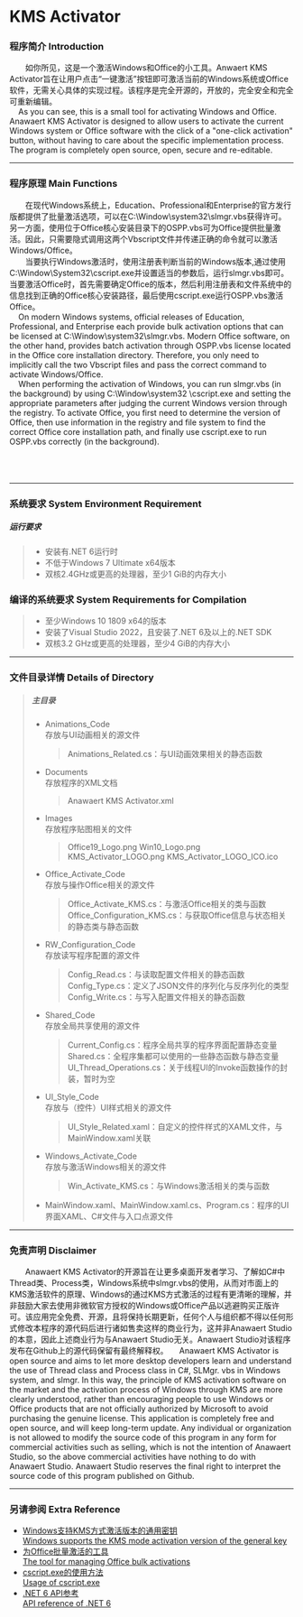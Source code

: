 # KMS Activator
### 程序简介 Introduction
&emsp;&emsp;如你所见，这是一个激活Windows和Office的小工具。Anwaert KMS Activator旨在让用户点击“一键激活”按钮即可激活当前的Windows系统或Office软件，无需关心具体的实现过程。该程序是完全开源的，开放的，完全安全和完全可重新编辑。
<br/>
&nbsp;&nbsp;&nbsp;&nbsp;As you can see, this is a small tool for activating Windows and Office. Anawaert KMS Activator is designed to allow users to activate the current Windows system or Office software with the click of a "one-click activation" button, without having to care about the specific implementation process. The program is completely open source, open, secure and re-editable.
***
### 程序原理 Main Functions
&emsp;&emsp;在现代Windows系统上，Education、Professional和Enterprise的官方发行版都提供了批量激活选项，可以在C:\Window\system32\slmgr.vbs获得许可。另一方面，使用位于Office核心安装目录下的OSPP.vbs可为Office提供批量激活。因此，只需要隐式调用这两个Vbscript文件并传递正确的命令就可以激活Windows/Office。
<br/>
&emsp;&emsp;当要执行Windows激活时，使用注册表判断当前的Windows版本,通过使用C:\Window\System32\cscript.exe并设置适当的参数后，运行slmgr.vbs即可。当要激活Office时，首先需要确定Office的版本，然后利用注册表和文件系统中的信息找到正确的Office核心安装路径，最后使用cscript.exe运行OSPP.vbs激活Office。
<br/>
&nbsp;&nbsp;&nbsp;&nbsp;On modern Windows systems, official releases of Education, Professional, and Enterprise each provide bulk activation options that can be licensed at C:\Window\system32\slmgr.vbs. Modern Office software, on the other hand, provides batch activation through OSPP.vbs license located in the Office core installation directory. Therefore, you only need to implicitly call the two Vbscript files and pass the correct command to activate Windows/Office.
<br/>
&nbsp;&nbsp;&nbsp;&nbsp;When performing the activation of Windows, you can run slmgr.vbs (in the background) by using C:\Window\system32 \cscript.exe and setting the appropriate parameters after judging the current Windows version through the registry. To activate Office, you first need to determine the version of Office, then use information in the registry and file system to find the correct Office core installation path, and finally use cscript.exe to run OSPP.vbs correctly (in the background).
<br/>
<br/>
<br/>
<br/>
***
### 系统要求 System Environment Requirement
##### 运行要求
> * 安装有.NET 6运行时
> * 不低于Windows 7 Ultimate x64版本
> * 双核2.4GHz或更高的处理器，至少1 GiB的内存大小
### 编译的系统要求 System Requirements for Compilation
> * 至少Windows 10 1809 x64的版本
> * 安装了Visual Studio 2022，且安装了.NET 6及以上的.NET SDK
> * 双核3.2 GHz或更高的处理器，至少4 GiB的内存大小
***
### 文件目录详情 Details of Directory
> ##### 主目录
> * Animations_Code <br/> 存放与UI动画相关的源文件
>	> Animations_Related.cs：与UI动画效果相关的静态函数
> * Documents <br/> 存放程序的XML文档
>	> Anawaert KMS Activator.xml
> * Images <br/> 存放程序贴图相关的文件
>	> Office19_Logo.png
>	> Win10_Logo.png
>	> KMS_Activator_LOGO.png
>	> KMS_Activator_LOGO_ICO.ico
> * Office_Activate_Code <br/> 存放与操作Office相关的源文件
>	> Office_Activate_KMS.cs：与激活Office相关的类与函数
>	> Office_Configuration_KMS.cs：与获取Office信息与状态相关的静态类与静态函数
> * RW_Configuration_Code <br/> 存放读写程序配置的源文件
>	> Config_Read.cs：与读取配置文件相关的静态函数
>	> Config_Type.cs：定义了JSON文件的序列化与反序列化的类型
>	> Config_Write.cs：与写入配置文件相关的静态函数
> * Shared_Code <br/> 存放全局共享使用的源文件
>	> Current_Config.cs：程序全局共享的程序界面配置静态变量
>	> Shared.cs：全程序集都可以使用的一些静态函数与静态变量
>	> UI_Thread_Operations.cs：关于线程UI的Invoke函数操作的封装，暂时为空
> * UI_Style_Code <br/> 存放与（控件）UI样式相关的源文件
>	> UI_Style_Related.xaml：自定义的控件样式的XAML文件，与MainWindow.xaml关联
> * Windows_Activate_Code <br/> 存放与激活Windows相关的源文件
>	> Win_Activate_KMS.cs：与Windows激活相关的类与函数
> * MainWindow.xaml、MainWindow.xaml.cs、Program.cs：程序的UI界面XAML、C#文件与入口点源文件
***
### 免责声明 Disclaimer
&emsp;&emsp;Anawaert KMS Activator的开源旨在让更多桌面开发者学习、了解如C#中Thread类、Process类，Windows系统中slmgr.vbs的使用，从而对市面上的KMS激活软件的原理、Windows的通过KMS方式激活的过程有更清晰的理解，并非鼓励大家去使用非微软官方授权的Windows或Office产品以逃避购买正版许可。该应用完全免费、开源，且将保持长期更新，任何个人与组织都不得以任何形式修改本程序的源代码后进行诸如售卖这样的商业行为，这并非Anawaert Studio的本意，因此上述商业行为与Anawaert Studio无关。Anawaert Studio对该程序发布在Github上的源代码保留有最终解释权。
&nbsp;&nbsp;&nbsp;&nbsp;Anawaert KMS Activator is open source and aims to let more desktop developers learn and understand the use of Thread class and Process class in C#, SLMgr. vbs in Windows system, and slmgr. In this way, the principle of KMS activation software on the market and the activation process of Windows through KMS are more clearly understood, rather than encouraging people to use Windows or Office products that are not officially authorized by Microsoft to avoid purchasing the genuine license. This application is completely free and open source, and will keep long-term update. Any individual or organization is not allowed to modify the source code of this program in any form for commercial activities such as selling, which is not the intention of Anawaert Studio, so the above commercial activities have nothing to do with Anawaert Studio. Anawaert Studio reserves the final right to interpret the source code of this program published on Github.
***
### 另请参阅 Extra Reference
* [Windows支持KMS方式激活版本的通用密钥 <br/> Windows supports the KMS mode activation version of the general key](https://learn.microsoft.com/zh-cn/windows-server/get-started/kms-client-activation-keys)
* [为Office批量激活的工具 <br/> The tool for managing Office bulk activations](https://learn.microsoft.com/zh-cn/deployoffice/vlactivation/tools-to-manage-volume-activation-of-office#the-osppvbs-script)
* [cscript.exe的使用方法 <br/> Usage of cscript.exe](https://learn.microsoft.com/zh-cn/previous-versions/windows/it-pro/windows-server-2012-r2-and-2012/ff920171(v=ws.11))
* [.NET 6 API参考 <br/> API reference of .NET 6](https://learn.microsoft.com/zh-cn/dotnet/api/?view=net-6.0)

